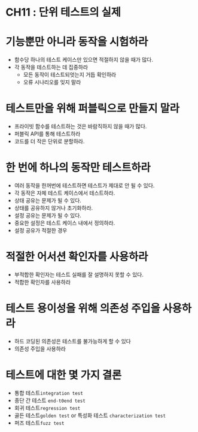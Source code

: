 # CH11 : 단위 테스트의 실제

# 기능뿐만 아니라 동작을 시험하라

- 함수당 하나의 테스트 케이스만 있으면 적절하지 않을 때가 많다.
- 각 동작을 테스트하는 데 집중하라
	- 모든 동작이 테스트되엇는지 거듭 확인하라
	- 오류 시나리오를 잊지 말라

# 테스트만을 위해 퍼블릭으로 만들지 말라

- 프라이빗 함수를 테스트하는 것은 바람직하지 않을 때가 많다.
- 퍼블릭 API를 통해 테스트하라
- 코드를 더 작은 단위로 분할하라.

# 한 번에 하나의 동작만 테스트하라

- 여러 동작을 한꺼번에 테스트하면 테스트가 제대로 안 될 수 있다.
- 각 동작은 자체 테스트 케이스에서 테스트하라.
- 상태 공유는 문제가 될 수 있다.
- 상태를 공유하지 않거나 초기화하라.
- 설정 공유는 문제가 될 수 있다.
- 중요한 설정은 테스트 케이스 내에서 정의하라.
- 설정 공유가 적절한 경우

# 적절한 어서션 확인자를 사용하라

- 부적합한 확인자는 테스트 실패를 잘 설명하지 못할 수 있다.
- 적합한 확인자를 사용하라

# 테스트 용이성을 위해 의존성 주입을 사용하라

- 하드 코딩된 의존성은 테스트를 불가능하게 할 수 있다
- 의존성 주입을 사용하라

# 테스트에 대한 몇 가지 결론

- 통합 테스트`integration test`
- 종단 간 테스트 `end-t0end test`
- 회귀 테스트`regression test`
- 골든 테스트`golden test` or 특성화 테스트 `characterization test`
- 퍼즈 테스트`fuzz test`
